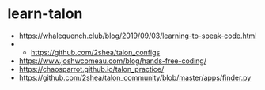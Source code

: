 # learn-talon

- https://whalequench.club/blog/2019/09/03/learning-to-speak-code.html
- - https://github.com/2shea/talon_configs
- https://www.joshwcomeau.com/blog/hands-free-coding/
- https://chaosparrot.github.io/talon_practice/
- https://github.com/2shea/talon_community/blob/master/apps/finder.py
